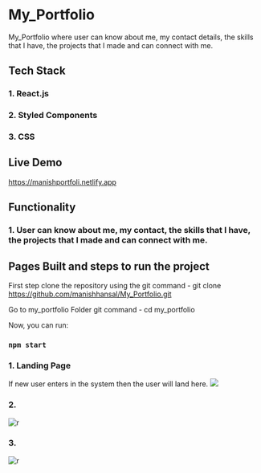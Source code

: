# My_Portfolio

My_Portfolio where user can know about me, my contact details, the skills that I have, the projects that I made and can connect with me.

## Tech Stack

### 1. React.js
### 2. Styled Components
### 3. CSS

## Live Demo
https://manishportfoli.netlify.app

## Functionality

### 1. User can know about me, my contact, the skills that I have, the projects that I made and can connect with me.


## Pages Built and steps to run the project

First step clone the repository using the git command - git clone https://github.com/manishhansal/My_Portfolio.git

Go to my_portfolio Folder git command - cd my_portfolio

Now, you can run:

### `npm start`

### 1. Landing Page
If new user enters in the system then the user will land here.
<img src="https://i.ibb.co/74NcDxz/Screenshot-1893.png" />

### 2.
![r](https://i.ibb.co/yXL2Jnt/Screenshot-1897.png)

### 3.
![r](https://i.ibb.co/hft7Bbh/Screenshot-1898.png)
